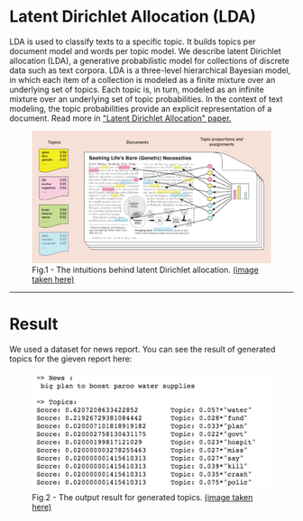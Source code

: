 # Latent Dirichlet Allocation (LDA)

LDA is used to classify texts to a specific topic. It builds topics per document model and words per topic model. We describe latent Dirichlet allocation (LDA), a generative probabilistic model for collections of discrete data such as text corpora. LDA is a three-level hierarchical Bayesian model, in which each item of a collection is modeled as a finite mixture over an underlying set of topics. Each topic is, in turn, modeled as an infinite mixture over an underlying set of topic probabilities. In the context of text modeling, the topic probabilities provide an explicit representation of a document. Read more in <a href="http://www.jmlr.org/papers/volume3/blei03a/blei03a.pdf">"Latent Dirichlet Allocation" paper. </a>

<figure>
  <img src = "./assets/LDA.jpg">
  <figcaption>Fig.1 - The intuitions behind latent Dirichlet allocation. <a href="https://cacm.acm.org/magazines/2012/4/147361-probabilistic-topic-models/fulltext"> (image taken here) </a> </figcaption>
</figure>

<hr>

# Result

We used a dataset for news report. You can see the result of generated topics for the gieven report here:

<figure>
  <img src = "./assets/result.png">
  <figcaption>Fig.2 - The output result for generated topics. <a href="https://cacm.acm.org/magazines/2012/4/147361-probabilistic-topic-models/fulltext"> (image taken here) </a> </figcaption>
</figure>

